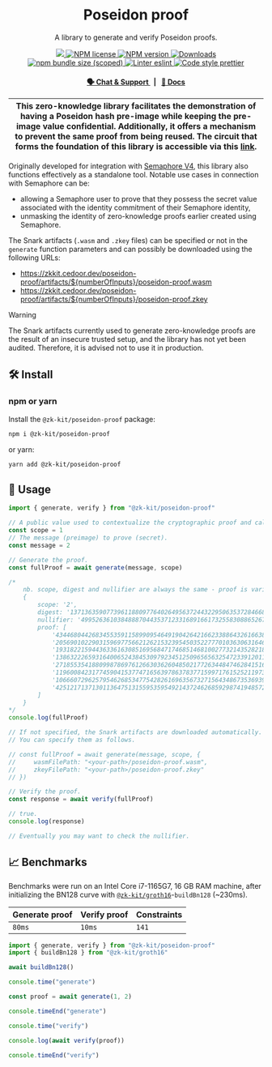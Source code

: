 <p align="center">
    <h1 align="center">
        Poseidon proof
    </h1>
    <p align="center">A library to generate and verify Poseidon proofs.</p>
</p>

<p align="center">
    <a href="https://github.com/privacy-scaling-explorations/zk-kit">
        <img src="https://img.shields.io/badge/project-zk--kit-blue.svg?style=flat-square">
    </a>
    <a href="https://github.com/privacy-scaling-explorations/zk-kit/tree/main/packages/poseidon-proof/LICENSE">
        <img alt="NPM license" src="https://img.shields.io/npm/l/%40zk-kit%2Fposeidon-proof?style=flat-square">
    </a>
    <a href="https://www.npmjs.com/package/@zk-kit/poseidon-proof">
        <img alt="NPM version" src="https://img.shields.io/npm/v/@zk-kit/poseidon-proof?style=flat-square" />
    </a>
    <a href="https://npmjs.org/package/@zk-kit/poseidon-proof">
        <img alt="Downloads" src="https://img.shields.io/npm/dm/@zk-kit/poseidon-proof.svg?style=flat-square" />
    </a>
    <a href="https://bundlephobia.com/package/@zk-kit/poseidon-proof">
        <img alt="npm bundle size (scoped)" src="https://img.shields.io/bundlephobia/minzip/@zk-kit/poseidon-proof" />
    </a>
    <a href="https://eslint.org/">
        <img alt="Linter eslint" src="https://img.shields.io/badge/linter-eslint-8080f2?style=flat-square&logo=eslint" />
    </a>
    <a href="https://prettier.io/">
        <img alt="Code style prettier" src="https://img.shields.io/badge/code%20style-prettier-f8bc45?style=flat-square&logo=prettier" />
    </a>
</p>

<div align="center">
    <h4>
        <a href="https://appliedzkp.org/discord">
            🗣️ Chat &amp; Support
        </a>
        <span>&nbsp;&nbsp;|&nbsp;&nbsp;</span>
        <a href="https://zkkit.pse.dev/modules/_zk_kit_poseidon_proof.html">
            📘 Docs
        </a>
    </h4>
</div>

| This zero-knowledge library facilitates the demonstration of having a Poseidon hash pre-image while keeping the pre-image value confidential. Additionally, it offers a mechanism to prevent the same proof from being reused. The circuit that forms the foundation of this library is accessible via this [link](https://github.com/privacy-scaling-explorations/zk-kit/blob/main/packages/circuits/templates/poseidon-proof.circom). |
| --------------------------------------------------------------------------------------------------------------------------------------------------------------------------------------------------------------------------------------------------------------------------------------------------------------------------------------------------------------------------------------------------------------------------------------- |

Originally developed for integration with [Semaphore V4](https://github.com/semaphore-protocol/semaphore), this library also functions effectively as a standalone tool. Notable use cases in connection with Semaphore can be:

-   allowing a Semaphore user to prove that they possess the secret value associated with the identity commitment of their Semaphore identity,
-   unmasking the identity of zero-knowledge proofs earlier created using Semaphore.

The Snark artifacts (`.wasm` and `.zkey` files) can be specified or not in the `generate` function parameters and can possibly be downloaded using the following URLs:

-   https://zkkit.cedoor.dev/poseidon-proof/artifacts/${numberOfInputs}/poseidon-proof.wasm
-   https://zkkit.cedoor.dev/poseidon-proof/artifacts/${numberOfInputs}/poseidon-proof.zkey

> [!WARNING]  
> The Snark artifacts currently used to generate zero-knowledge proofs are the result of an insecure trusted setup, and the library has not yet been audited. Therefore, it is advised not to use it in production.

## 🛠 Install

### npm or yarn

Install the `@zk-kit/poseidon-proof` package:

```bash
npm i @zk-kit/poseidon-proof
```

or yarn:

```bash
yarn add @zk-kit/poseidon-proof
```

## 📜 Usage

```typescript
import { generate, verify } from "@zk-kit/poseidon-proof"

// A public value used to contextualize the cryptographic proof and calculate the nullifier.
const scope = 1
// The message (preimage) to prove (secret).
const message = 2

// Generate the proof.
const fullProof = await generate(message, scope)

/*
    nb. scope, digest and nullifier are always the same - proof is variable.
    {
        scope: '2',
        digest: '13713635907739611880977640264956372443229506353728466835599871320028961887800',
        nullifier: '4995263610384888704435371233168916617325583088652670186865584118891394144999',
        proof: [
            '4344680442683455359115899095464919042642166233886432616638435348359080260980',
            '20569010229031596977566212621532395450352277701036306316464269899598925981651',
            '19318221594436336163085169568471746851468100277321435282188061183430353155289',
            '13863222659316400652438453097923451250965656325472339120118358727133180331649',
            '2718553541880998786976126630362604850217726344847462841516918030540821216281',
            '11960084231774590415377471656397863783771599717615252119734899677642065267169',
            '10666072962579546268534775428261696356732715643486735369393626224913301307278',
            '4251217137130113647513155953595492143724626859298741948572817563032672674599'
        ]
    }
*/
console.log(fullProof)

// If not specified, the Snark artifacts are downloaded automatically.
// You can specify them as follows.

// const fullProof = await generate(message, scope, {
//     wasmFilePath: "<your-path>/poseidon-proof.wasm",
//     zkeyFilePath: "<your-path>/poseidon-proof.zkey"
// })

// Verify the proof.
const response = await verify(fullProof)

// true.
console.log(response)

// Eventually you may want to check the nullifier.
```

## 📈 Benchmarks

Benchmarks were run on an Intel Core i7-1165G7, 16 GB RAM machine, after initializing the BN128 curve with [`@zk-kit/groth16`](https://github.com/privacy-scaling-explorations/zk-kit/edit/main/packages/groth16)-`buildBn128` (~230ms).

| Generate proof | Verify proof | Constraints |
| -------------- | ------------ | ----------- |
| `80ms`         | `10ms`       | `141`       |

```js
import { generate, verify } from "@zk-kit/poseidon-proof"
import { buildBn128 } from "@zk-kit/groth16"

await buildBn128()

console.time("generate")

const proof = await generate(1, 2)

console.timeEnd("generate")

console.time("verify")

console.log(await verify(proof))

console.timeEnd("verify")
```
